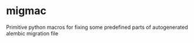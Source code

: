 # migmac
Primitive python macros for fixing some predefined parts of autogenerated alembic migration file
